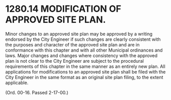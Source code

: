 1280.14 MODIFICATION OF APPROVED SITE PLAN.
===========================================

Minor changes to an approved site plan may be approved by a writing
endorsed by the City Engineer if such changes are clearly consistent
with the purposes and character of the approved site plan and are in
conformance with this chapter and with all other Municipal ordinances
and laws. Major changes and changes where consistency with the approved
plan is not clear to the City Engineer are subject to the procedural
requirements of this chapter in the same manner as an entirely new plan.
All applications for modifications to an approved site plan shall be
filed with the City Engineer in the same format as an original site plan
filing, to the extent applicable.

(Ord. 00-16. Passed 2-17-00.)
